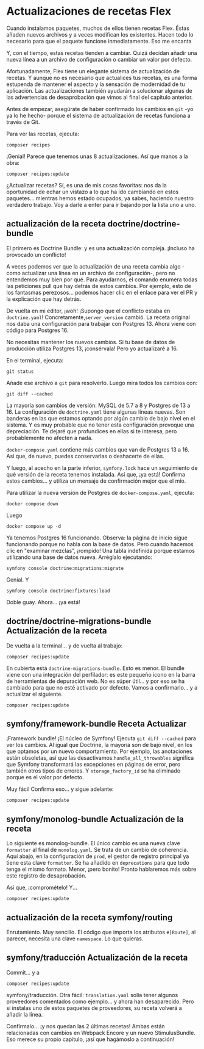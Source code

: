 # Actualizaciones de recetas Flex

Cuando instalamos paquetes, muchos de ellos tienen recetas Flex. Éstas añaden nuevos archivos y a veces modifican los existentes. Hacen todo lo necesario para que el paquete funcione inmediatamente. Eso me encanta

Y, con el tiempo, estas recetas tienden a cambiar. Quizá decidan añadir una nueva línea a un archivo de configuración o cambiar un valor por defecto.

Afortunadamente, Flex tiene un elegante sistema de actualización de recetas. Y aunque no es necesario que actualices tus recetas, es una forma estupenda de mantener el aspecto y la sensación de modernidad de tu aplicación. Las actualizaciones también ayudarán a solucionar algunas de las advertencias de desaprobación que vimos al final del capítulo anterior.

Antes de empezar, asegúrate de haber confirmado los cambios en `git` -yo ya lo he hecho- porque el sistema de actualización de recetas funciona a través de Git.

Para ver las recetas, ejecuta:

```terminal
composer recipes
```

¡Genial! Parece que tenemos unas 8 actualizaciones. Así que manos a la obra:

```terminal
composer recipes:update
```

¿Actualizar recetas? Sí, es una de mis cosas favoritas: nos da la oportunidad de echar un vistazo a lo que ha ido cambiando en estos paquetes... mientras hemos estado ocupados, ya sabes, haciendo nuestro verdadero trabajo. Voy a darle a enter para ir bajando por la lista uno a uno.

## actualización de la receta doctrine/doctrine-bundle

El primero es Doctrine Bundle: y es una actualización compleja. ¡Incluso ha provocado un conflicto!

A veces podemos ver que la actualización de una receta cambia algo -como actualizar una línea en un archivo de configuración-, pero no entendemos muy bien por qué. Para ayudarnos, el comando enumera todas las peticiones pull que hay detrás de estos cambios. Por ejemplo, esto de los fantasmas perezosos... podemos hacer clic en el enlace para ver el PR y la explicación que hay detrás.

De vuelta en mi editor, ¡woh! ¡Supongo que el conflicto estaba en `doctrine.yaml`! Concretamente,`server_version` cambió. La receta original nos daba una configuración para trabajar con Postgres 13. Ahora viene con código para Postgres 16.

No necesitas mantener los nuevos cambios. Si tu base de datos de producción utiliza Postgres 13, ¡consérvala! Pero yo actualizaré a 16.

En el terminal, ejecuta:

```terminal
git status
```

Añade ese archivo a `git` para resolverlo. Luego mira todos los cambios con:

```terminal
git diff --cached
```

La mayoría son cambios de versión: MySQL de 5.7 a 8 y Postgres de 13 a 16. La configuración de `doctrine.yaml` tiene algunas líneas nuevas. Son banderas en las que estamos optando por algún cambio de bajo nivel en el sistema. Y es muy probable que no tener esta configuración provoque una depreciación. Te dejaré que profundices en ellas si te interesa, pero probablemente no afecten a nada.

`docker-compose.yaml` contiene más cambios que van de Postgres 13 a 16. Así que, de nuevo, puedes conservarlas o deshacerte de ellas.

Y luego, al acecho en la parte inferior, `symfony.lock` hace un seguimiento de qué versión de la receta tenemos instalada. Así que, ¡ya está! Confirma estos cambios... y utiliza un mensaje de confirmación mejor que el mío.

Para utilizar la nueva versión de Postgres de `docker-compose.yaml`, ejecuta:

```terminal
docker compose down
```

Luego

```terminal
docker compose up -d
```

Ya tenemos Postgres 16 funcionando. Observa: la página de inicio sigue funcionando porque no habla con la base de datos. Pero cuando hacemos clic en "examinar mezclas", ¡rompido! Una tabla indefinida porque estamos utilizando una base de datos nueva. Arréglalo ejecutando:

```terminal
symfony console doctrine:migrations:migrate
```

Genial. Y

```terminal
symfony console doctrine:fixtures:load
```

Doble guay. Ahora... ¡ya está!

## doctrine/doctrine-migrations-bundle Actualización de la receta

De vuelta a la terminal... y de vuelta al trabajo:

```terminal
composer recipes:update
```

En cubierta está `doctrine-migrations-bundle`. Esto es menor. El bundle viene con una integración del perfilador: es este pequeño icono en la barra de herramientas de depuración web. No es súper útil... y por eso se ha cambiado para que no esté activado por defecto. Vamos a confirmarlo... y a actualizar el siguiente.

```terminal-silent
composer recipes:update
```

## symfony/framework-bundle Receta Actualizar

¡Framework bundle! ¡El núcleo de Symfony! Ejecuta `git diff --cached` para ver los cambios. Al igual que Doctrine, la mayoría son de bajo nivel, en los que optamos por un nuevo comportamiento. Por ejemplo, las anotaciones están obsoletas, así que las desactivamos.`handle_all_throwables` significa que Symfony transformará las excepciones en páginas de error, pero también otros tipos de errores. Y `storage_factory_id` se ha eliminado porque es el valor por defecto.

Muy fácil Confirma eso... y sigue adelante:

```terminal-silent
composer recipes:update
```

## symfony/monolog-bundle Actualización de la receta

Lo siguiente es monolog-bundle. El único cambio es una nueva clave `formatter` al final de `monolog.yaml`. Se trata de un cambio de coherencia. Aquí abajo, en la configuración de `prod`, el gestor de registro principal ya tiene esta clave `formatter`. Se ha añadido en `deprecations` para que todo tenga el mismo formato. Menor, ¡pero bonito! Pronto hablaremos más sobre este registro de desaprobación.

Así que, ¡compromételo! Y...

```terminal-silent
composer recipes:update
```

## actualización de la receta symfony/routing

Enrutamiento. Muy sencillo. El código que importa los atributos `#[Route]`, al parecer, necesita una clave `namespace`. Lo que quieras.

## symfony/traducción Actualización de la receta

Commit... y a

```terminal-silent
composer recipes:update
```

symfony/traducción. Otra fácil: `translation.yaml` solía tener algunos proveedores comentados como ejemplo... y ahora han desaparecido. Pero si instalas uno de estos paquetes de proveedores, su receta volverá a añadir la línea.

Confírmalo... ¡y nos quedan las 2 últimas recetas! Ambas están relacionadas con cambios en Webpack Encore y un nuevo StimulusBundle. Eso merece su propio capítulo, ¡así que hagámoslo a continuación!
